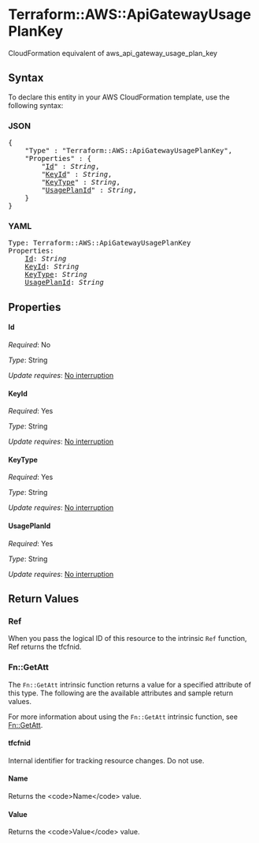 # Terraform::AWS::ApiGatewayUsagePlanKey

CloudFormation equivalent of aws_api_gateway_usage_plan_key

## Syntax

To declare this entity in your AWS CloudFormation template, use the following syntax:

### JSON

<pre>
{
    "Type" : "Terraform::AWS::ApiGatewayUsagePlanKey",
    "Properties" : {
        "<a href="#id" title="Id">Id</a>" : <i>String</i>,
        "<a href="#keyid" title="KeyId">KeyId</a>" : <i>String</i>,
        "<a href="#keytype" title="KeyType">KeyType</a>" : <i>String</i>,
        "<a href="#usageplanid" title="UsagePlanId">UsagePlanId</a>" : <i>String</i>,
    }
}
</pre>

### YAML

<pre>
Type: Terraform::AWS::ApiGatewayUsagePlanKey
Properties:
    <a href="#id" title="Id">Id</a>: <i>String</i>
    <a href="#keyid" title="KeyId">KeyId</a>: <i>String</i>
    <a href="#keytype" title="KeyType">KeyType</a>: <i>String</i>
    <a href="#usageplanid" title="UsagePlanId">UsagePlanId</a>: <i>String</i>
</pre>

## Properties

#### Id

_Required_: No

_Type_: String

_Update requires_: [No interruption](https://docs.aws.amazon.com/AWSCloudFormation/latest/UserGuide/using-cfn-updating-stacks-update-behaviors.html#update-no-interrupt)

#### KeyId

_Required_: Yes

_Type_: String

_Update requires_: [No interruption](https://docs.aws.amazon.com/AWSCloudFormation/latest/UserGuide/using-cfn-updating-stacks-update-behaviors.html#update-no-interrupt)

#### KeyType

_Required_: Yes

_Type_: String

_Update requires_: [No interruption](https://docs.aws.amazon.com/AWSCloudFormation/latest/UserGuide/using-cfn-updating-stacks-update-behaviors.html#update-no-interrupt)

#### UsagePlanId

_Required_: Yes

_Type_: String

_Update requires_: [No interruption](https://docs.aws.amazon.com/AWSCloudFormation/latest/UserGuide/using-cfn-updating-stacks-update-behaviors.html#update-no-interrupt)

## Return Values

### Ref

When you pass the logical ID of this resource to the intrinsic `Ref` function, Ref returns the tfcfnid.

### Fn::GetAtt

The `Fn::GetAtt` intrinsic function returns a value for a specified attribute of this type. The following are the available attributes and sample return values.

For more information about using the `Fn::GetAtt` intrinsic function, see [Fn::GetAtt](https://docs.aws.amazon.com/AWSCloudFormation/latest/UserGuide/intrinsic-function-reference-getatt.html).

#### tfcfnid

Internal identifier for tracking resource changes. Do not use.

#### Name

Returns the &lt;code&gt;Name&lt;/code&gt; value.

#### Value

Returns the &lt;code&gt;Value&lt;/code&gt; value.

